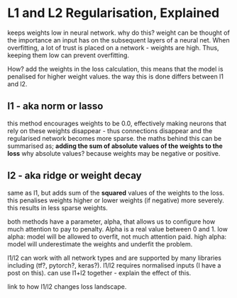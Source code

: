 # L1 and L2 Regularisation, Explained

keeps weights low in neural network. why do this? weight can be thought of the importance an input has on the subsequent layers of a neural net. When overfitting, a lot of trust is placed on a network - weights are high. Thus, keeping them low can prevent overfitting.

How? add the weights in the loss calculation, this means that the model is penalised for higher weight values. the way this is done differs between l1 and l2.

## l1 - aka norm or lasso
this method encourages weights to be 0.0, effectively making neurons that rely on these weights disappear - thus connections disappear and the regularised network becomes more sparse. the maths behind this can be summarised as; **adding the sum of absolute values of the weights to the loss** why absolute values? because weights may be negative or positive.

## l2 - aka ridge or weight decay
same as l1, but adds sum of the **squared** values of the weights to the loss. this penalises weights higher or lower weights (if negative) more severely. this results in less sparse weights.

both methods have a parameter, alpha, that allows us to configure how much attention to pay to penalty. Alpha is a real value between 0 and 1.
low alpha: model will be allowed to overfit, not much attention paid.
high alpha: model will underestimate the weights and underfit the problem.

l1/l2 can work with all network types and are supported by many libraries including (tf?, pytorch?, keras?).
l1/l2 requires normalised inputs (I have a post on this).
can use l1+l2 together - explain the effect of this.

link to how l1/l2 changes loss landscape.
